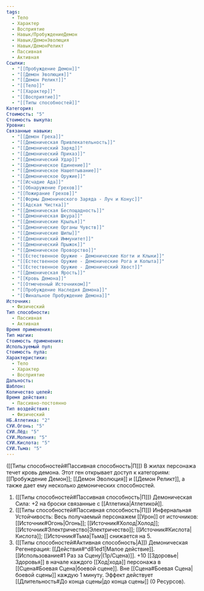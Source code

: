 ```yaml
---
tags:
  - Тело
  - Характер
  - Восприятие
  - Навык/ПробуждениеДемон
  - Навык/ДемонЭволюция
  - Навык/ДемонРеликт
  - Пассивная
  - Активная
Ссылки:
  - "[[Пробуждение Демон]]"
  - "[[Демон Эволюция]]"
  - "[[Демон Реликт]]"
  - "[[Тело]]"
  - "[[Характер]]"
  - "[[Восприятие]]"
  - "[[Типы способностей]]"
Категория: 
Стоимость: "5"
Стоимость выкупа: 
Уровни: 
Связанные навыки:
  - "[[Демон Греха]]"
  - "[[Демоническая Привлекательность]]"
  - "[[Демонический Заряд]]"
  - "[[Демонический Приказ]]"
  - "[[Демонический Удар]]"
  - "[[Демоническое Единение]]"
  - "[[Демоническое Нашептывание]]"
  - "[[Демоническое Оружие]]"
  - "[[Исчадие Ада]]"
  - "[[Обнаружение Грехов]]"
  - "[[Пожирание Грехов]]"
  - "[[Формы Демонического Заряда - Луч и Конус]]"
  - "[[Адская Чистка]]"
  - "[[Демоническая Беспощадность]]"
  - "[[Демоническая Шкура]]"
  - "[[Демонические Крылья]]"
  - "[[Демонические Органы Чувств]]"
  - "[[Демонические Шипы]]"
  - "[[Демонический Иммунитет]]"
  - "[[Демонический Прыжок]]"
  - "[[Демоническое Проворство]]"
  - "[[Естественное Оружие - Демонические Когти и Клыки]]"
  - "[[Естественное Оружие - Демонические Рога и Копыта]]"
  - "[[Естественное Оружие - Демонический Хвост]]"
  - "[[Демоническая Ярость]]"
  - "[[Кровь Демона]]"
  - "[[Отмеченный Источником]]"
  - "[[Пробуждение Наследия Демона]]"
  - "[[Финальное Пробуждение Демона]]"
Источник:
  - Физический
Тип способности:
  - Пассивная
  - Активная
Время применения: 
Тип магии: 
Стоимость применения: 
Используемый пул: 
Стоимость пула: 
Характеристики:
  - Тело
  - Характер
  - Восприятие
Дальность: 
Шаблон: 
Количество целей: 
Время действия:
  - Пассивно-постоянно
Тип воздействия:
  - Физический
НБ.Атлетика: "2"
СУИ.Огонь: "5"
СУИ.Лёд: "5"
СУИ.Молния: "5"
СУИ.Кислота: "5"
СУИ.Тьма: "5"
---
```



([[Типы способностей#Пассивная способность|П]]) В жилах персонажа течет кровь демона. Этот ген открывает доступ к категориям: [[Пробуждение Демон]]; [[Демон Эволюция]] и [[Демон Реликт]], а также дает ему несколько демонических способностей. 

1. ([[Типы способностей#Пассивная способность|П]]) Демоническая Сила: +2 на броски связанные с [[Атлетика|Атлетикой]].
2. ([[Типы способностей#Пассивная способность|П]]) Инфернальная Устойчивость: Весь получаемый персонажем [[Урон]] от источников: [[Источник#Огонь|Огонь]]; [[Источник#Холод|Холод]]; [[Источник#Электричество|Электричество]]; [[Источник#Кислота|Кислота]]; [[Источник#Тьма|Тьма]] снижается на 5. 
3. ([[Типы способностей#Активная способность|А]]) Демоническая Регенерация: [[Действия#^d81ed1|Малое действие]]. [[Использование#1 Раз за Сцену|(1р/Сцена)]]. +10 [[Здоровье|Здоровья]] в начале каждого [[Ход|хода]] персонажа в [[Сцена#Боевая Сцена|боевой сцене]]. Вне [[Сцена#Боевая Сцена|боевой сцены]] каждую 1 минуту. Эффект действует [[Длительность#До конца сцены|до конца сцены]] (0 Ресурсов).